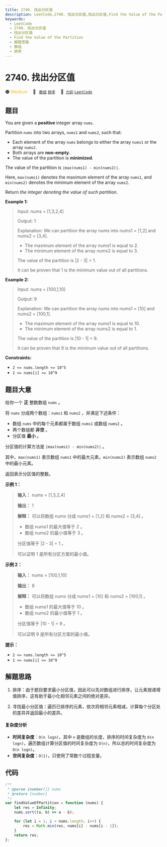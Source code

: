 ```yaml
---
title: 2740. 找出分区值
description: LeetCode,2740. 找出分区值,找出分区值,Find the Value of the Partition,解题思路,数组,排序
keywords:
  - LeetCode
  - 2740. 找出分区值
  - 找出分区值
  - Find the Value of the Partition
  - 解题思路
  - 数组
  - 排序
---
```


# 2740. 找出分区值

🟠 <font color=#ffb800>Medium</font>&emsp; 🔖&ensp; [`数组`](/tag/array.md) [`排序`](/tag/sorting.md)&emsp; 🔗&ensp;[`力扣`](https://leetcode.cn/problems/find-the-value-of-the-partition) [`LeetCode`](https://leetcode.com/problems/find-the-value-of-the-partition)

## 题目

You are given a **positive** integer array `nums`.

Partition `nums` into two arrays, `nums1` and `nums2`, such that:

- Each element of the array `nums` belongs to either the array `nums1` or the array `nums2`.
- Both arrays are **non-empty**.
- The value of the partition is **minimized**.

The value of the partition is `|max(nums1) - min(nums2)|`.

Here, `max(nums1)` denotes the maximum element of the array `nums1`, and
`min(nums2)` denotes the minimum element of the array `nums2`.

Return _the integer denoting the value of such partition_.

**Example 1:**

> Input: nums = [1,3,2,4]
>
> Output: 1
>
> Explanation: We can partition the array nums into nums1 = [1,2] and nums2 = [3,4].
>
> - The maximum element of the array nums1 is equal to 2.
> - The minimum element of the array nums2 is equal to 3.
>
> The value of the partition is |2 - 3| = 1.
>
> It can be proven that 1 is the minimum value out of all partitions.

**Example 2:**

> Input: nums = [100,1,10]
>
> Output: 9
>
> Explanation: We can partition the array nums into nums1 = [10] and nums2 = [100,1].
>
> - The maximum element of the array nums1 is equal to 10.
> - The minimum element of the array nums2 is equal to 1.
>
> The value of the partition is |10 - 1| = 9.
>
> It can be proven that 9 is the minimum value out of all partitions.

**Constraints:**

- `2 <= nums.length <= 10^5`
- `1 <= nums[i] <= 10^9`

## 题目大意

给你一个 **正** 整数数组 `nums` 。

将 `nums` 分成两个数组：`nums1` 和 `nums2` ，并满足下述条件：

- 数组 `nums` 中的每个元素都属于数组 `nums1` 或数组 `nums2` 。
- 两个数组都 **非空** 。
- 分区值 **最小** 。

分区值的计算方法是 `|max(nums1) - min(nums2)|` 。

其中，`max(nums1)` 表示数组 `nums1` 中的最大元素，`min(nums2)` 表示数组 `nums2` 中的最小元素。

返回表示分区值的整数。

**示例 1：**

> **输入：** nums = [1,3,2,4]
>
> **输出：** 1
>
> **解释：** 可以将数组 nums 分成 nums1 = [1,2] 和 nums2 = [3,4] 。
>
> - 数组 nums1 的最大值等于 2 。
> - 数组 nums2 的最小值等于 3 。
>
> 分区值等于 |2 - 3| = 1 。
>
> 可以证明 1 是所有分区方案的最小值。

**示例 2：**

> **输入：** nums = [100,1,10]
>
> **输出：** 9
>
> **解释：** 可以将数组 nums 分成 nums1 = [10] 和 nums2 = [100,1] 。
>
> - 数组 nums1 的最大值等于 10 。
> - 数组 nums2 的最小值等于 1 。
>
> 分区值等于 |10 - 1| = 9 。
>
> 可以证明 9 是所有分区方案的最小值。

**提示：**

- `2 <= nums.length <= 10^5`
- `1 <= nums[i] <= 10^9`

## 解题思路

1. 排序：由于题目要求最小分区值，因此可以先对数组进行排序，让元素按递增值排序，这有助于最小化相邻元素之间的绝对差异。

2. 寻找最小分区值：遍历已排序的元素，依次将相邻元素相减，计算每个分区处的差异并返回最小的差异。

#### 复杂度分析

- **时间复杂度**：`O(n logn)`，其中 `n` 是数组的长度，排序的时间复杂度为 `O(n logn)`，遍历数组计算分区值的时间复杂度为 `O(n)`，所以总的时间复杂度为 `O(n logn)`。
- **空间复杂度**：`O(1)`，只使用了常数个过程变量。

## 代码

```javascript
/**
 * @param {number[]} nums
 * @return {number}
 */
var findValueOfPartition = function (nums) {
	let res = Infinity;
	nums.sort((a, b) => a - b);

	for (let i = 1; i < nums.length; i++) {
		res = Math.min(res, nums[i] - nums[i - 1]);
	}
	return res;
};
```
